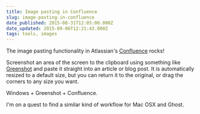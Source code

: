 ```yaml
---
title: Image pasting in Confluence
slug: image-pasting-in-confluence
date_published: 2015-08-31T12:05:00.000Z
date_updated: 2015-09-06T12:21:43.000Z
tags: tools, images
---
```


The image pasting functionality in Atlassian's [Confluence](https://www.atlassian.com/software/confluence) rocks!

Screenshot an area of the screen to the clipboard using something like [Greenshot](http://getgreenshot.org/) and paste it straight into an article or blog post. It is automatically resized to a default size, but you can return it to the original, or drag the corners to any size you want.

Windows + Greenshot + Confluence.

I'm on a quest to find a similar kind of workflow for Mac OSX and Ghost.
